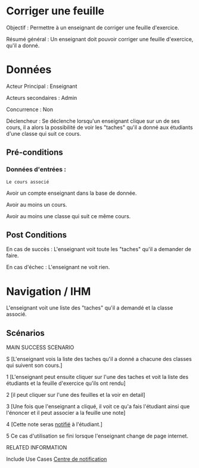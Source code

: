 # Corriger une feuille

Objectif : Permettre à un enseignant de corriger une feuille d'exercice.

Résumé général : Un enseignant doit pouvoir corriger une feuille d'exercice, qu'il a donné.


# Données

Acteur Principal : Enseignant

Acteurs secondaires : Admin

Concurrence : Non

Déclencheur : Se déclenche lorsqu'un enseignant clique sur un de ses cours, il a alors la possibilité de voir les "taches" qu'il a donné aux étudiants d'une classe qui suit ce cours.


## Pré-conditions

### Données d'entrées :
	Le cours associé

Avoir un compte enseignant dans la base de donnée.

Avoir au moins un cours.

Avoir au moins une classe qui suit ce même cours.

## Post Conditions

En cas de succès : L'enseignant voit toute les "taches" qu'il a demander de faire.

En cas d'échec : L'enseignant ne voit rien.

# Navigation / IHM 

L'enseignant voit une liste des "taches" qu'il a demandé et la classe associé.



## Scénarios

MAIN SUCCESS SCENARIO

S	[L'enseignant vois la liste des taches qu'il a donné a chacune des classes qui suivent son cours.]

1	[L'enseignant peut ensuite cliquer sur l'une des taches et voit la liste des étudiants et la feuille d'exercice qu'ils ont rendu]

2	[il peut cliquer sur l'une des feuilles et la voir en detail]

3	[Une fois que l'enseignant a cliqué, il voit ce qu'a fais l'étudiant ainsi que l'énoncer et il peut associer a la feuille une note]

4	[Cette note seras [notifié](/centredenotification.md) à l'étudiant.]

5   Ce cas d'utilisation se fini lorsque l'enseignant change de page internet.


RELATED INFORMATION

Include Use Cases	[Centre de notification](/centredenotification.md)



<!--- 
Author : Jordan
Validator :  
-->
